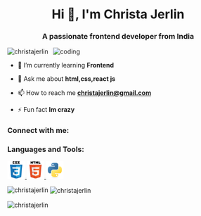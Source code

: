 <h1 align="center">Hi 👋, I'm Christa Jerlin</h1>
<h3 align="center">A passionate frontend developer from India</h3>
<img align="right" alt="coding" width="400" src="https://digitalscholar.in/wp-content/uploads/2022/06/online-learning.gif">

<p align="left"> <img src="https://komarev.com/ghpvc/?username=christajerlin&label=Profile%20views&color=0e75b6&style=flat" alt="christajerlin" /> </p>

- 🌱 I’m currently learning **Frontend**

- 💬 Ask me about **html,css,react js**

- 📫 How to reach me **christajerlin@gmail.com**

- ⚡ Fun fact **Im crazy**

<h3 align="left">Connect with me:</h3>
<p align="left">
</p>

<h3 align="left">Languages and Tools:</h3>
<p align="left"> <a href="https://www.w3schools.com/css/" target="_blank" rel="noreferrer"> <img src="https://raw.githubusercontent.com/devicons/devicon/master/icons/css3/css3-original-wordmark.svg" alt="css3" width="40" height="40"/> </a> <a href="https://www.w3.org/html/" target="_blank" rel="noreferrer"> <img src="https://raw.githubusercontent.com/devicons/devicon/master/icons/html5/html5-original-wordmark.svg" alt="html5" width="40" height="40"/> </a> <a href="https://www.python.org" target="_blank" rel="noreferrer"> <img src="https://raw.githubusercontent.com/devicons/devicon/master/icons/python/python-original.svg" alt="python" width="40" height="40"/> </a> </p>

<p><img align="left" src="https://github-readme-stats.vercel.app/api/top-langs?username=christajerlin&show_icons=true&locale=en&layout=compact" alt="christajerlin" /></p>

<p>&nbsp;<img align="center" src="https://github-readme-stats.vercel.app/api?username=christajerlin&show_icons=true&locale=en" alt="christajerlin" /></p>

<p><img align="center" src="https://github-readme-streak-stats.herokuapp.com/?user=christajerlin&" alt="christajerlin" /></p>

